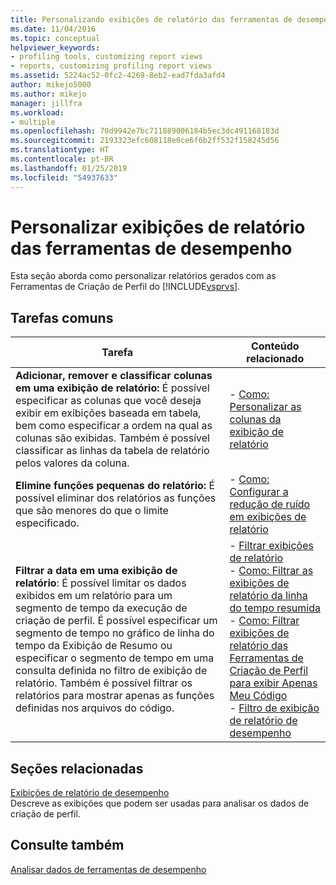 ```yaml
---
title: Personalizando exibições de relatório das ferramentas de desempenho | Microsoft Docs
ms.date: 11/04/2016
ms.topic: conceptual
helpviewer_keywords:
- profiling tools, customizing report views
- reports, customizing profiling report views
ms.assetid: 5224ac52-0fc2-4269-8eb2-ead7fda3afd4
author: mikejo5000
ms.author: mikejo
manager: jillfra
ms.workload:
- multiple
ms.openlocfilehash: 70d9942e7bc711889006184b5ec3dc491168183d
ms.sourcegitcommit: 2193323efc608118e0ce6f6b2ff532f158245d56
ms.translationtype: HT
ms.contentlocale: pt-BR
ms.lasthandoff: 01/25/2019
ms.locfileid: "54937633"
---
```

# <a name="customize-performance-tools-report-views"></a>Personalizar exibições de relatório das ferramentas de desempenho
Esta seção aborda como personalizar relatórios gerados com as Ferramentas de Criação de Perfil do [!INCLUDE[vsprvs](../code-quality/includes/vsprvs_md.md)].  
  
## <a name="common-tasks"></a>Tarefas comuns
  
|Tarefa|Conteúdo relacionado|  
|----------|---------------------|  
|**Adicionar, remover e classificar colunas em uma exibição de relatório:** É possível especificar as colunas que você deseja exibir em exibições baseada em tabela, bem como especificar a ordem na qual as colunas são exibidas. Também é possível classificar as linhas da tabela de relatório pelos valores da coluna.|-   [Como: Personalizar as colunas da exibição de relatório](../profiling/how-to-customize-report-view-columns.md)|  
|**Elimine funções pequenas do relatório:** É possível eliminar dos relatórios as funções que são menores do que o limite especificado.|-   [Como: Configurar a redução de ruído em exibições de relatório](../profiling/how-to-configure-noise-reduction-in-report-views.md)|  
|**Filtrar a data em uma exibição de relatório**: É possível limitar os dados exibidos em um relatório para um segmento de tempo da execução de criação de perfil. É possível especificar um segmento de tempo no gráfico de linha do tempo da Exibição de Resumo ou especificar o segmento de tempo em uma consulta definida no filtro de exibição de relatório. Também é possível filtrar os relatórios para mostrar apenas as funções definidas nos arquivos do código.|-   [Filtrar exibições de relatório](../profiling/filtering-report-views.md)<br />-   [Como: Filtrar as exibições de relatório da linha do tempo resumida](../profiling/how-to-filter-report-views-from-the-summary-timeline.md)<br />-   [Como: Filtrar exibições de relatório das Ferramentas de Criação de Perfil para exibir Apenas Meu Código](../profiling/how-to-filter-profiling-tools-report-views-to-display-just-my-code.md)<br />-   [Filtro de exibição de relatório de desempenho](../profiling/performance-report-view-filter.md)|  
  
## <a name="related-sections"></a>Seções relacionadas  
 [Exibições de relatório de desempenho](../profiling/performance-report-views.md)  
 Descreve as exibições que podem ser usadas para analisar os dados de criação de perfil.  
  
## <a name="see-also"></a>Consulte também  
 [Analisar dados de ferramentas de desempenho](../profiling/analyzing-performance-tools-data.md)